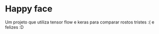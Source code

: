 # Happy face
Um projeto que utiliza tensor flow e keras para comparar rostos tristes :( e felizes :D
